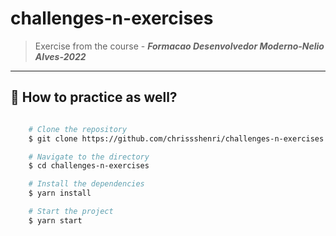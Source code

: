 # challenges-n-exercises
> 
> Exercise from the course - ***Formacao Desenvolvedor Moderno-Nelio Alves-2022***

---

## 📁 How to practice as well?

```bash

    # Clone the repository
    $ git clone https://github.com/chrissshenri/challenges-n-exercises

    # Navigate to the directory
    $ cd challenges-n-exercises

    # Install the dependencies
    $ yarn install

    # Start the project
    $ yarn start

```

